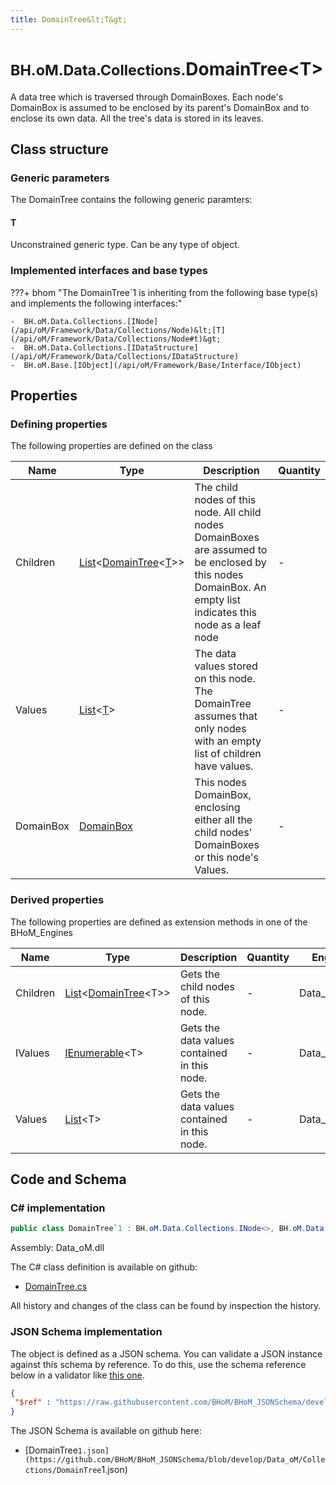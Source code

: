 ```yaml
---
title: DomainTree&lt;T&gt;
---
```


# <small>BH.oM.Data.Collections.</small>**DomainTree&lt;T&gt;**

A data tree which is traversed through DomainBoxes. Each node's DomainBox is assumed to be enclosed by its parent's DomainBox and to enclose its own data. All the tree's data is stored in its leaves.

## Class structure

### Generic parameters

The DomainTree contains the following generic paramters:

#### T

Unconstrained generic type. Can be any type of object.

### Implemented interfaces and base types

???+ bhom "The DomainTree`1 is inheriting from the following base type(s) and implements the following interfaces:"

    -  BH.oM.Data.Collections.[INode](/api/oM/Framework/Data/Collections/Node)&lt;[T](/api/oM/Framework/Data/Collections/Node#t)&gt;
    -  BH.oM.Data.Collections.[IDataStructure](/api/oM/Framework/Data/Collections/IDataStructure)
    -  BH.oM.Base.[IObject](/api/oM/Framework/Base/Interface/IObject)


## Properties



### Defining properties

The following properties are defined on the class

| Name             | Type             | Description      | Quantity         |
|------------------|------------------|------------------|------------------|
| Children | [List](https://learn.microsoft.com/en-us/dotnet/api/System.Collections.Generic.List-1?view=netstandard-2.0)&lt;[DomainTree](/api/oM/Framework/Data/Collections/DomainTree)&lt;[T](#t)&gt;&gt; | The child nodes of this node. All child nodes DomainBoxes are assumed to be enclosed by this nodes DomainBox. An empty list indicates this node as a leaf node | - |
| Values | [List](https://learn.microsoft.com/en-us/dotnet/api/System.Collections.Generic.List-1?view=netstandard-2.0)&lt;[T](#t)&gt; | The data values stored on this node. The DomainTree assumes that only nodes with an empty list of children have values. | - |
| DomainBox | [DomainBox](/api/oM/Framework/Data/Collections/DomainBox) | This nodes DomainBox, enclosing either all the child nodes' DomainBoxes or this node's Values. | - |


### Derived properties

The following properties are defined as extension methods in one of the BHoM_Engines

| Name             | Type             | Description      | Quantity         | Engine           |
|------------------|------------------|------------------|------------------|------------------|
| Children | [List](https://learn.microsoft.com/en-us/dotnet/api/System.Collections.Generic.List-1?view=netstandard-2.0)&lt;[DomainTree](/api/oM/Framework/Data/Collections/DomainTree)&lt;T&gt;&gt; | Gets the child nodes of this node. | - | Data_Engine |
| IValues | [IEnumerable](https://learn.microsoft.com/en-us/dotnet/api/System.Collections.Generic.IEnumerable-1?view=netstandard-2.0)&lt;T&gt; | Gets the data values contained in this node. | - | Data_Engine |
| Values | [List](https://learn.microsoft.com/en-us/dotnet/api/System.Collections.Generic.List-1?view=netstandard-2.0)&lt;T&gt; | Gets the data values contained in this node. | - | Data_Engine |


## Code and Schema

### C# implementation

``` C# title="C#"
public class DomainTree`1 : BH.oM.Data.Collections.INode<>, BH.oM.Data.Collections.IDataStructure, BH.oM.Base.IObject
```

Assembly: Data_oM.dll

The C# class definition is available on github:

- [DomainTree.cs](https://github.com/BHoM/BHoM/blob/develop/Data_oM/Collections\DomainTree.cs)

All history and changes of the class can be found by inspection the history.
### JSON Schema implementation

The object is defined as a JSON schema. You can validate a JSON instance against this schema by reference. To do this, use the schema reference below in a validator like [this one](https://www.jsonschemavalidator.net/).

``` json title="JSON Schema"
{
 "$ref" : "https://raw.githubusercontent.com/BHoM/BHoM_JSONSchema/develop/Data_oM/Collections/DomainTree`1.json"
}
```

The JSON Schema is available on github here:

- [DomainTree`1.json](https://github.com/BHoM/BHoM_JSONSchema/blob/develop/Data_oM/Collections/DomainTree`1.json)
